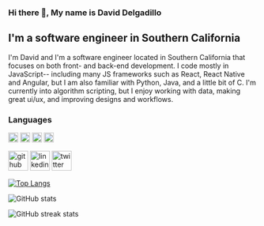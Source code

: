 ### Hi there 👋, My name is David Delgadillo
## I'm a software engineer in Southern California

I'm David and I'm a software engineer located in Southern California that focuses on both front- and back-end development. I code mostly in JavaScript-- including many JS frameworks such as React, React Native and Angular, but I am also familiar with Python, Java, and a little bit of C. I'm currently into algorithm scripting, but I enjoy working with data, making great ui/ux, and improving designs and workflows.

### Languages
<div style="flex">
<img src="https://cdn.jsdelivr.net/gh/devicons/devicon/icons/javascript/javascript-original.svg" width="20px" />
<img src="https://cdn.jsdelivr.net/gh/devicons/devicon/icons/css3/css3-original.svg" width="20px" />
<img src="https://cdn.jsdelivr.net/gh/devicons/devicon/icons/sass/sass-original.svg" width="20px" />
<img src="https://cdn.jsdelivr.net/gh/devicons/devicon/icons/html5/html5-original-wordmark.svg" width="20px" />

<div>


[<img src='https://cdn.jsdelivr.net/npm/simple-icons@3.0.1/icons/github.svg' alt='github' height='40'>](https://github.com/David-Del1)  [<img src='https://cdn.jsdelivr.net/npm/simple-icons@3.0.1/icons/linkedin.svg' alt='linkedin' height='40'>](https://www.linkedin.com/in/https://www.linkedin.com/in/davidadelgadillo//)  [<img src='https://cdn.jsdelivr.net/npm/simple-icons@3.0.1/icons/twitter.svg' alt='twitter' height='40'>](https://twitter.com/https://twitter.com/DavidDel_)  

[![Top Langs](https://github-readme-stats.vercel.app/api/top-langs/?username=David-Del1)](https://github.com/anuraghazra/github-readme-stats)

![GitHub stats](https://github-readme-stats.vercel.app/api?username=David-Del1&show_icons=true)  

![GitHub streak stats](https://github-readme-streak-stats.herokuapp.com/?user=David-Del1)  





